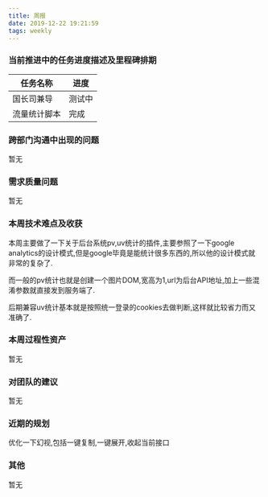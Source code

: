 ```yaml
---
title: 周报
date: 2019-12-22 19:21:59
tags: weekly
---
```


### 当前推进中的任务进度描述及里程碑排期

任务名称 | 进度
--- | ---
国长司兼导 | 测试中
流量统计脚本 | 完成


### 跨部门沟通中出现的问题

暂无

### 需求质量问题

暂无

### 本周技术难点及收获

本周主要做了一下关于后台系统pv,uv统计的插件,主要参照了一下google analytics的设计模式,但是google毕竟是能统计很多东西的,所以他的设计模式就非常的复杂了.

而一般的pv统计也就是创建一个图片DOM,宽高为1,url为后台API地址,加上一些混淆参数就直接发到服务端了.

后期兼容uv统计基本就是按照统一登录的cookies去做判断,这样就比较省力而又准确了.

### 本周过程性资产

暂无

### 对团队的建议

暂无

### 近期的规划

优化一下幻视,包括一键复制,一键展开,收起当前接口

### 其他

暂无
